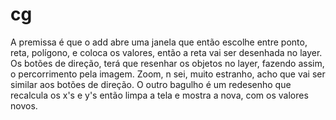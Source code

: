# cg

A premissa é que o add abre uma janela que então escolhe entre ponto, reta, polígono, e coloca os valores, então a reta vai ser desenhada no layer.
Os botões de direção, terá que resenhar os objetos no layer, fazendo assim, o percorrimento pela imagem.
Zoom, n sei, muito estranho, acho que vai ser similar aos botões de direção.
O outro bagulho é um redesenho que recalcula os x's e y's então limpa a tela e mostra a nova, com os valores novos.
